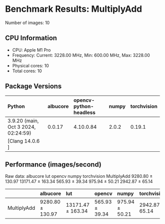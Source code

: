 # Benchmark Results: MultiplyAdd

Number of images: 10

## CPU Information

- CPU: Apple M1 Pro
- Frequency: Current: 3228.00 MHz, Min: 600.00 MHz, Max: 3228.00 MHz
- Physical cores: 10
- Total cores: 10

## Package Versions

| Python                                | albucore   | opencv-python-headless   | numpy   | torchvision   |
|:--------------------------------------|:-----------|:-------------------------|:--------|:--------------|
| 3.9.20 (main, Oct  3 2024, 02:24:59)  | 0.0.17     | 4.10.0.84                | 2.0.2   | 0.19.1        |
| [Clang 14.0.6 ]                       |            |                          |         |               |

## Performance (images/second)

Raw data:
                     albucore                lut          opencv           numpy      torchvision
MultiplyAdd  9280.80 ± 130.97  13171.47 ± 163.34  565.93 ± 39.34  975.94 ± 50.21  2942.87 ± 65.14

|             | albucore         | lut               | opencv         | numpy          | torchvision     |
|:------------|:-----------------|:------------------|:---------------|:---------------|:----------------|
| MultiplyAdd | 9280.80 ± 130.97 | 13171.47 ± 163.34 | 565.93 ± 39.34 | 975.94 ± 50.21 | 2942.87 ± 65.14 |
